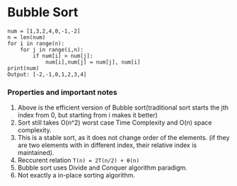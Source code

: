 # Bubble Sort

```
num = [1,3,2,4,0,-1,-2]
n = len(num)
for i in range(n):
    for j in range(i,n):
        if num[i] > num[j]:
            num[i],num[j] = num[j], num[i]
print(num)
Output: [-2,-1,0,1,2,3,4]
```

### Properties and important notes
1. Above is the efficient version of Bubble sort(traditional sort starts the jth index from 0, but starting from i makes it better)
2. Sort still takes O(n^2) worst case Time Complexity and O(n) space complexity.
3. This is a stable sort, as it does not change order of the elements. (if they are two elements with in different index, their relative index is maintained).
4. Reccurent relation ```T(n) = 2T(n/2) + θ(n)```
5. Bubble sort uses Divide and Conquer algorithm paradigm.
6. Not exactly a in-place sorting algorithm.
